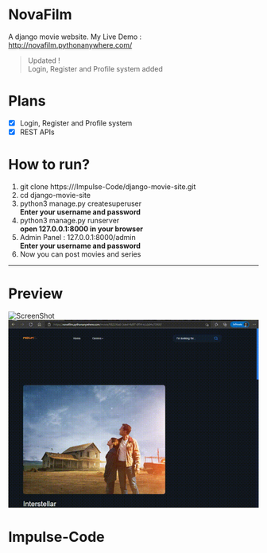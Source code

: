 # NovaFilm
A django movie website.
My Live Demo : http://novafilm.pythonanywhere.com/

> Updated !<br>
> Login, Register and Profile system added

# Plans
- [x] Login, Register and Profile system
- [x] REST APIs

# How to run?
1. git clone https:///Impulse-Code/django-movie-site.git<br>
2. cd django-movie-site<br>
3. python3 manage.py createsuperuser<br>
**Enter your username and password**<br>
4. python3 manage.py runserver<br>
**open 127.0.0.1:8000 in your browser**<br>
5. Admin Panel : 127.0.0.1:8000/admin<br>
**Enter your username and password**<br>
6. Now you can post movies and series




----------------------------------------------

# Preview
![ScreenShot](Screenshots/NovaFilm-Home.gif)
![ScreenShot](Screenshots/NovaFilm-page.gif)
# Impulse-Code
